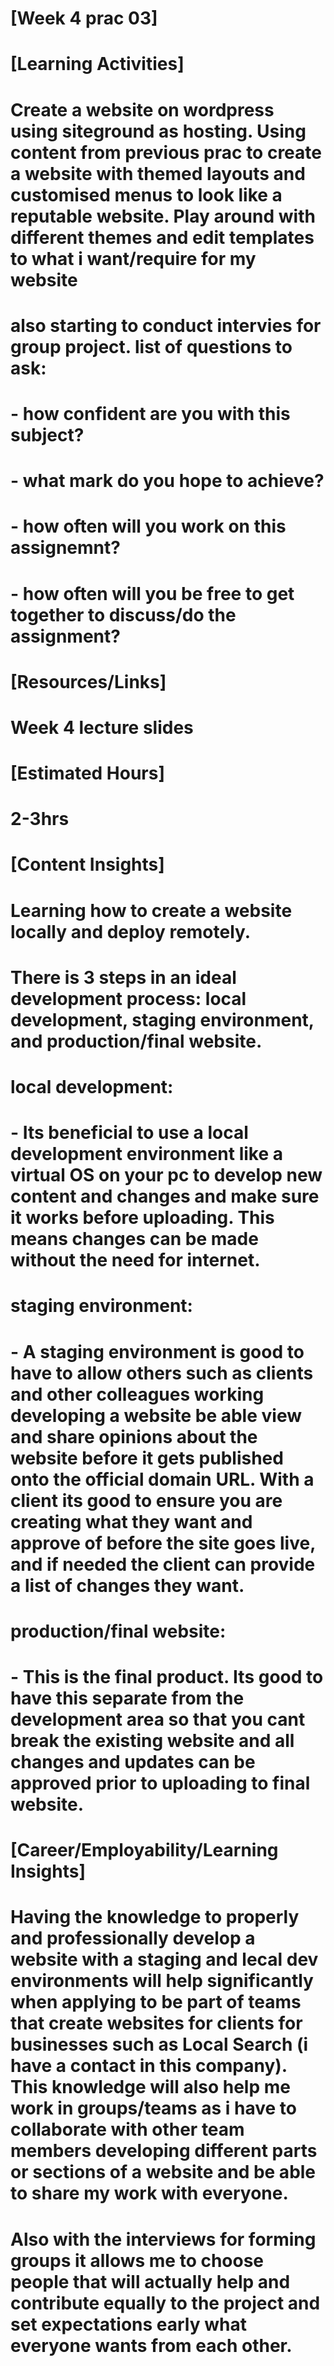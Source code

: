 # [Week 4 prac 03]
# [Learning Activities]
# Create a website on wordpress using siteground as hosting. Using content from previous prac to create a website with themed layouts and customised menus to look like a reputable website. Play around with different themes and edit templates to what i want/require for my website
# also starting to conduct intervies for group project. list of questions to ask:
# - how confident are you with this subject?
# - what mark do you hope to achieve?
# - how often will you work on this assignemnt?
# - how often will you be free to get together to discuss/do the assignment?

# [Resources/Links]
# Week 4 lecture slides
# 
# [Estimated Hours]
# 2-3hrs
# [Content Insights]
# Learning how to create a website locally and deploy remotely. 
# There is 3 steps in an ideal development process: local development, staging environment, and production/final website.
# local development:
# -	Its beneficial to use a local development environment like a virtual OS on your pc to develop new content and changes and make sure it works before uploading. This means changes can be made without the need for internet.
# staging environment:
# -	A staging environment is good to have to allow others such as clients and other colleagues working developing a website be able view and share opinions about the website before it gets published onto the official domain URL. With a client its good to ensure you are creating what they want and approve of before the site goes live, and if needed the client can provide a list of changes they want.
# production/final website:
# -	This is the final product. Its good to have this separate from the development area so that you cant break the existing website and all changes and updates can be approved prior to uploading to final website.
# [Career/Employability/Learning Insights]
# Having the knowledge to properly and professionally develop a website with a staging and lecal dev environments will help significantly when applying to be part of teams that create websites for clients for businesses such as Local Search (i have a contact in this company). This knowledge will also help me work in groups/teams as i have to collaborate with other team members developing different parts or sections of a website and be able to share my work with everyone.
# Also with the interviews for forming groups it allows me to choose people that will actually help and contribute equally to the project and set expectations early what everyone wants from each other.
